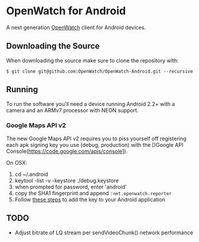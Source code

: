 OpenWatch for Android
=================

A next generation [OpenWatch](http://openwatch.net) client for Android devices.

Downloading the Source
----------------------
When downloading the source make sure to clone the repository with:

    $ git clone git@github.com:OpenWatch/OpenWatch-Android.git --recursive
    

Running
----------------------

To run the software you'll need a device running Android 2.2+ with a camera and an ARMv7 processor with NEON support.

### Google Maps API v2

The new Google Maps API v2 requires you to piss yourself off registering each apk signing key you use (debug, production) with the [)Google API Console(https://code.google.com/apis/console]). 

On OSX:

1. cd ~/.android
2. keytool -list -v -keystore ./debug.keystore
3. when prompted for password, enter 'android'
4. copy the SHA1 fingerprint and append `:net.openwatch.reporter`
5. Follow [these steps](https://developers.google.com/maps/documentation/android/start#adding_the_api_key_to_your_application) to add the key to your Android application

TODO
----
+ Adjust bitrate of LQ stream per sendVideoChunk() network performance
